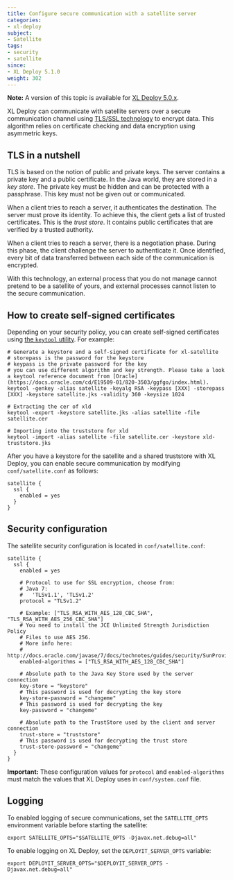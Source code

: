 ```yaml
---
title: Configure secure communication with a satellite server
categories:
- xl-deploy
subject:
- Satellite
tags:
- security
- satellite
since:
- XL Deploy 5.1.0
weight: 302
---
```


**Note:** A version of this topic is available for [XL Deploy 5.0.x](/xl-deploy/5.0.x/configure-secure-communication-with-a-satellite-5.0.html).

XL Deploy can communicate with satellite servers over a secure communication channel using [TLS/SSL technology](http://en.wikipedia.org/wiki/Transport_Layer_Security) to encrypt data. This algorithm relies on certificate checking and data encryption using asymmetric keys.

## TLS in a nutshell

TLS is based on the notion of public and private keys. The server contains a private key and a public certificate. In the Java world, they are stored in a *key store*. The private key must be hidden and can be protected with a passphrase. This key must not be given out or communicated.

When a client tries to reach a server, it authenticates the destination. The server must prove its identity. To achieve this, the client gets a list of trusted certificates. This is the *trust store*. It contains public certificates that are verified by a trusted authority.

When a client tries to reach a server, there is a negotiation phase. During this phase, the client challenge the server to authenticate it. Once identified, every bit of data transferred between each side of the communication is encrypted.

With this technology, an external process that you do not manage cannot pretend to be a satellite of yours, and external processes cannot listen to the secure communication.

## How to create self-signed certificates

Depending on your security policy, you can create self-signed certificates using [the `keytool` utility](http://docs.oracle.com/javase/7/docs/technotes/tools/windows/keytool.html). For example:

    # Generate a keystore and a self-signed certificate for xl-satellite
    # storepass is the password for the keystore
    # keypass is the private password for the key
    # you can use different algorithm and key strength. Please take a look a keytool reference document from [Oracle](https://docs.oracle.com/cd/E19509-01/820-3503/ggfgo/index.html).
    keytool -genkey -alias satellite -keyalg RSA -keypass [XXX] -storepass [XXX] -keystore satellite.jks -validity 360 -keysize 1024

    # Extracting the cer of xld
    keytool -export -keystore satellite.jks -alias satellite -file satellite.cer

    # Importing into the truststore for xld
    keytool -import -alias satellite -file satellite.cer -keystore xld-truststore.jks

After you have a keystore for the satellite and a shared truststore with XL Deploy, you can enable secure communication by modifying `conf/satellite.conf` as follows:

    satellite {
      ssl {
        enabled = yes
      }
    }

## Security configuration

The satellite security configuration is located in `conf/satellite.conf`:

    satellite {
      ssl {
        enabled = yes

        # Protocol to use for SSL encryption, choose from:
        # Java 7:
        #   'TLSv1.1', 'TLSv1.2'
        protocol = "TLSv1.2"

        # Example: ["TLS_RSA_WITH_AES_128_CBC_SHA", "TLS_RSA_WITH_AES_256_CBC_SHA"]
        # You need to install the JCE Unlimited Strength Jurisdiction Policy
        # Files to use AES 256.
        # More info here:
        # http://docs.oracle.com/javase/7/docs/technotes/guides/security/SunProviders.html#SunJCEP
        enabled-algorithms = ["TLS_RSA_WITH_AES_128_CBC_SHA"]

        # Absolute path to the Java Key Store used by the server connection
        key-store = "keystore"
        # This password is used for decrypting the key store
        key-store-password = "changeme"
        # This password is used for decrypting the key
        key-password = "changeme"

        # Absolute path to the TrustStore used by the client and server connection
        trust-store = "truststore"
        # This password is used for decrypting the trust store
        trust-store-password = "changeme"
      }
    }

**Important:** These configuration values for `protocol` and `enabled-algorithms` must match the values that XL Deploy uses in `conf/system.conf` file.

## Logging

To enabled logging of secure communications, set the `SATELLITE_OPTS` environment variable before starting the satellite:

    export SATELLITE_OPTS="$SATELLITE_OPTS -Djavax.net.debug=all"

To enable logging on XL Deploy, set the `DEPLOYIT_SERVER_OPTS` variable:

    export DEPLOYIT_SERVER_OPTS="$DEPLOYIT_SERVER_OPTS -Djavax.net.debug=all"
